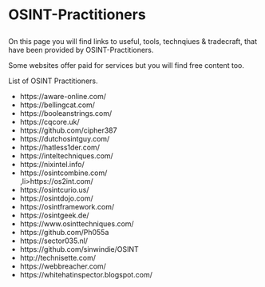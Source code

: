 # <p>OSINT-Practitioners</p>

<p>On this page you will find links to useful, tools, technqiues & tradecraft, that have been provided by OSINT-Practitioners.</p> 
<p>Some websites offer paid for services but you will find free content too.</p>
<p>List of OSINT Practitioners.</p>
<ul>
  <li>https://aware-online.com/</li>
  <li>https://bellingcat.com/</li>
  <li>https://booleanstrings.com/</li>
  <li>https://cqcore.uk/</li>
  <li>https://github.com/cipher387</li>
  <li>https://dutchosintguy.com/</li>
  <li>https://hatless1der.com/</li>
  <li>https://inteltechniques.com/</li>
  <li>https://nixintel.info/</li>
  <li>https://osintcombine.com/</li>
  ,li>https://os2int.com/</li>
  <li>https://osintcurio.us/</li>
  <li>https://osintdojo.com/</li>
  <li>https://osintframework.com/</li>
  <li>https://osintgeek.de/</li>
  <li>https://www.osinttechniques.com/</li>
  <li>https://github.com/Ph055a</li>
  <li>https://sector035.nl/</li>
  <li>https://github.com/sinwindie/OSINT</li>
  <li>http://technisette.com/</li>
  <li>https://webbreacher.com/</li>
  <li>https://whitehatinspector.blogspot.com/</li>
</ul>



